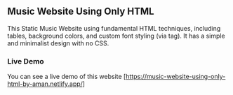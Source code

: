 ## Music Website Using Only HTML

This Static Music Website using fundamental HTML techniques, including tables, background colors, and custom font styling (via <font> tag). It has a simple and minimalist design with no CSS.

### Live Demo

You can see a live demo of this website [https://music-website-using-only-html-by-aman.netlify.app/]
